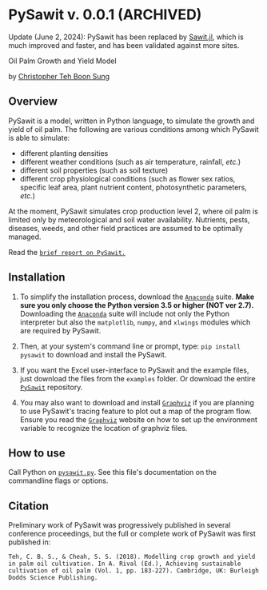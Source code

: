 # PySawit v. 0.0.1 (ARCHIVED)

Update (June 2, 2024): PySawit has been replaced by [Sawit.jl](https://github.com/cbsteh/Sawit.jl), which is much improved and faster, and has been validated against more sites.

Oil Palm Growth and Yield Model

by [Christopher Teh Boon Sung](http://www.christopherteh.com)

## Overview

PySawit is a model, written in Python language, to simulate the growth and yield of oil palm. The following are various conditions among which PySawit is able to simulate:

* different planting densities
* different weather conditions (such as air temperature, rainfall, *etc.*)
* different soil properties (such as soil texture)
* different crop physiological conditions (such as flower sex ratios, specific leaf area, plant nutrient content, photosynthetic parameters, *etc.*)

At the moment, PySawit simulates crop production level 2, where oil palm is limited only by meteorological and soil water availability. Nutrients, pests, diseases, weeds, and other field practices are assumed to be optimally managed.

Read the [`brief report on PySawit.`](https://github.com/cbsteh/PySawit/blob/master/docs/pysawit.pdf)

## Installation

1. To simplify the installation process, download the [`Anaconda`](https://www.anaconda.com/download/) suite. **Make sure you only choose the Python version 3.5 or higher (NOT ver 2.7).** Downloading the [`Anaconda`](https://www.anaconda.com/download/) suite will include not only the Python interpreter but also the `matplotlib`, `numpy`, and `xlwings` modules which are required by PySawit.

1. Then, at your system's command line or prompt, type: `pip install pysawit`
to download and install the PySawit.

1. If you want the Excel user-interface to PySawit and the example files, just download the files from the `examples` folder. Or download the entire [`PySawit`](https://github.com/cbsteh/PySawit/archive/master.zip) repository.

1. You may also want to download and install [`Graphviz`](http://www.graphviz.org/Download.php) if you are planning to use PySawit's tracing feature to plot out a map of the program flow. Ensure you read the [`Graphviz`](http://www.graphviz.org/Download.php) website on how to set up the environment variable to recognize the location of graphviz files.

## How to use

Call Python on [`pysawit.py`](http://christopherteh.com/pysawit/pysawit/index.html). See this file's documentation on the commandline flags or options.

## Citation

Preliminary work of PySawit was progressively published in several conference proceedings, but the full or complete work of PySawit was first published in:

`Teh, C. B. S., & Cheah, S. S. (2018). Modelling crop growth and yield in palm oil cultivation. In A. Rival (Ed.), Achieving sustainable cultivation of oil palm (Vol. 1, pp. 183-227). Cambridge, UK: Burleigh Dodds Science Publishing.`
